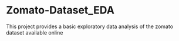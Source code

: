 # Zomato-Dataset_EDA
This project provides a basic exploratory data analysis of the zomato dataset available online
